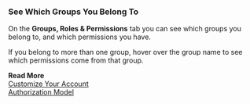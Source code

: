 ### See Which Groups You Belong To

On the **Groups, Roles & Permissions** tab you can see which groups you belong to, and which permissions you have. 

If you belong to more than one group, hover over the group name to see which permissions come from that group.


**Read More**<br/>
[Customize Your Account](https://docs.wavefront.com/users_account_managing.html)<br/>
[Authorization Model](https://docs.wavefront.com/authorization.html)
